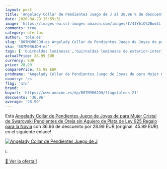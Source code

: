 ```yaml
---
layout: post
title: 'Angelady Collar de Pendientes Juego de J al 36.96 % de descuento'
date: 2020-04-29 15:55:31
image: 'https://images-eu.ssl-images-amazon.com/images/I/41Y6iO%2BwmtL._SL400_.jpg'
comments: true
category: ofertas
author: 'tole.es'
slug: 'B07M9R6JDH-es Angelady Collar de Pendientes Juego de Joyas de para Mujer...'
sku: 'B07M9R6JDH-es'
tags: [ 'Guirnaldas luminosas','Guirnaldas luminosas de exterior-interior','Iluminación','de','ley','plata','swarovski', ]
actualPrice: 28.99 EUR
currency: EUR
price: 28.99
comparePrice: 45.99 EUR
prodname: 'Angelady Collar de Pendientes Juego de Joyas de para Mujer Cristal de Swarovski  Pendientes de Oreja sin Agujero de Plata de Ley 925 Regalo para la Novia'
country: 'es'
flag: '🇪🇸'
brand: ''
buyurl: 'https://www.amazon.es/dp/B07M9R6JDH/?tag=tolees-21'
descuento: '36.96'
average: '28.99'
---
```


Está [Angelady Collar de Pendientes Juego de Joyas de para Mujer Cristal de Swarovski  Pendientes de Oreja sin Agujero de Plata de Ley 925 Regalo para la Novia](https://www.amazon.es/dp/B07M9R6JDH/?tag=tolees-21) con 36.96 de descuento por 28.99 EUR (original: 45.99 EUR) en el siguiente enlace!

[![Angelady Collar de Pendientes Juego de J](https://images-eu.ssl-images-amazon.com/images/I/41Y6iO%2BwmtL._SL400_.jpg)](https://www.amazon.es/dp/B07M9R6JDH/?tag=tolees-21)

ℹ️:


[🛒 Ver la oferta!!](https://www.amazon.es/dp/B07M9R6JDH/?tag=tolees-21)
